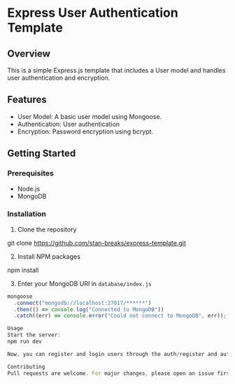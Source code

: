 # Express User Authentication Template

## Overview

This is a simple Express.js template that includes a User model and handles user authentication and encryption.

## Features

-   User Model: A basic user model using Mongoose.
-   Authentication: User authentication
-   Encryption: Password encryption using bcrypt.

## Getting Started

### Prerequisites

-   Node.js
-   MongoDB

### Installation

1. Clone the repository

git clone https://github.com/stan-breaks/express-template.git

2. Install NPM packages

npm install

3. Enter your MongoDB URI in `database/index.js`

```js
mongoose
  .connect("mongodb://localhost:27017/******")
  .then(() => console.log("Connected to MongoDB"))
  .catch((err) => console.error("Could not connect to MongoDB", err));

Usage
Start the server:
npm run dev

Now, you can register and login users through the auth/register and auth/login routes respectively.

Contributing
Pull requests are welcome. For major changes, please open an issue first to discuss what you would like to change.
```
